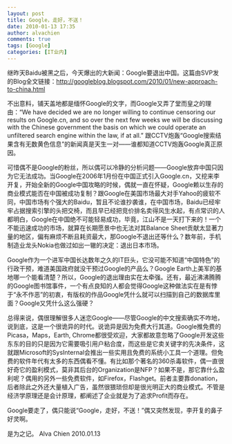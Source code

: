 ```yaml
---
layout: post
title: Google，走好，不送！
date: 2010-01-13 17:35
author: alvachien
comments: true
tags: [Google]
categories: [IT业内]
---
```

继昨天Baidu被黑之后，今天爆出的大新闻：Google要退出中国。这篇由SVP发的Blog全文链接：<a href="http://googleblog.blogspot.com/2010/01/new-approach-to-china.html">http://googleblog.blogspot.com/2010/01/new-approach-to-china.html</a>
 
不出意料，铺天盖地都是缅怀Google的文字，而Google又弄了堂而皇之的理由：“We have decided we are no longer willing to continue censoring our results on Google.cn, and so over the next few weeks we will be discussing with the Chinese government the basis on which we could operate an unfiltered search engine within the law, if at all.” 跟CCTV炮轰“Google搜索结果含有无数黄色信息”的新闻真是天生一对——谁都知道CCTV炮轰Google真正原因。
 
可惜偶不是Google的粉丝，所以偶可以冷静的分析问题——Google放弃中国只因为它无法成功。当Google在2006年1月份在中国正式引入Google.cn，又挖来李开复，开始全新的Google中国攻略的时候，偶就一直在怀疑，Google赖以生存的商业模式能否在中国被成功复制？跟Google在美国市场最大对手Yahoo的疲软不同，中国市场有个强大的Baidu，暂且不论谁抄袭谁，在中国市场，Baidu已经牢牢占据搜索引擎的头把交椅，而且早已经把竞价排名卖得风生水起，有点常识的人都明白，Google在中国绝不可能轻易成功，毕竟，江山不是一天打下来的！一个不能迅速成功的市场，就算在长期愿景中也无法对其Balance Sheet贡献太显著力量的地区，偏有麻烦不断且耗资最大，那Google不退出还等什么？数年前，手机制造业龙头Nokia也做过如出一辙的决定：退出日本市场。
 
Google作为一个进军中国长达数年之久的IT巨头，它没可能不知道“中国特色”的行政干预，难道美国政府就没干预过Google的产品么？Google Earth上美军的基地哪一个能看清楚？所以，Google的退出理由实在太牵强。还有，最近沸沸腾腾的Google图书馆事件，一个有点良知的人都会觉得Google这种做法实在是有悖于“永不作恶”的初衷，有版权的作品Google凭什么就可以扫描到自己的数据库里面？Google又凭什么这么强硬？
 
总得来说，偶很理解很多人迷恋Google——尽管Google的中文搜索确实不咋地，说到底，这是一个很诡异的时代。说诡异是因为免费大行其道。Google推免费的Picasa，Maps，Earth, Chrome都很受欢迎，大家都故意忽略了Google开发这些东东的目的只是因为它需要吸引用户粘合度，而这些是它卖关键字的先决条件，这就跟Microsoft的SysInternal会推出一些实用且免费的系统小工具一个道理。但免费的软件年代有太多的东西偶看不懂。有比如那个著名的360杀毒软件，偶一直很好奇它的盈利模式，莫非其后台的Organization是NFP？如果不是，那它靠什么盈利呢？偶用的另外一些免费软件，如Firefox，Flashget。前者主要靠donation，后者除此之外还大量植入广告，虽然很猥琐但却是很光明正大的商业模式。不管是经济学原理还是会计原理，都阐述了企业就是为了追求Profit而存在。
 
Google要走了，偶只能说“Google，走好，不送！”偶又突然发现，李开复的鼻子好灵啊。
 
是为之记。
Alva Chien
2010.01.13
